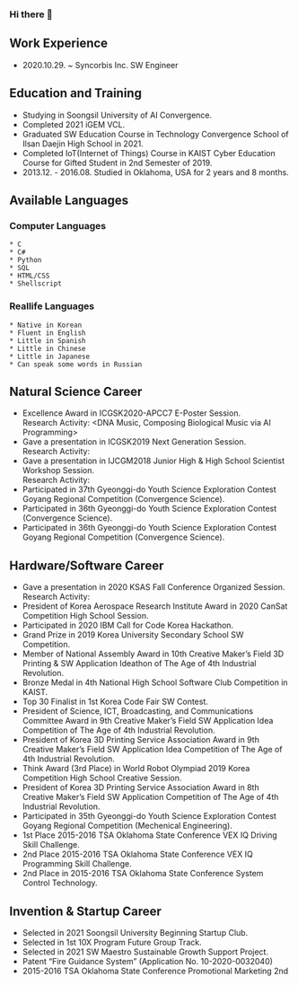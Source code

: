 ### Hi there 👋

## Work Experience
  * 2020.10.29. ~ Syncorbis Inc. SW Engineer

## Education and Training
  * Studying in Soongsil University of AI Convergence.
  * Completed 2021 iGEM VCL.
  * Graduated SW Education Course in Technology Convergence School of Ilsan Daejin High School in 2021.
  * Completed IoT(Internet of Things) Course in KAIST Cyber Education Course for Gifted Student in 2nd Semester of 2019.
  * 2013.12. - 2016.08. Studied in Oklahoma, USA for 2 years and 8 months.

## Available Languages
   ### Computer Languages
    * C
    * C#
    * Python
    * SQL
    * HTML/CSS
    * Shellscript
    
  ### Reallife Languages
    * Native in Korean
    * Fluent in English
    * Little in Spanish
    * Little in Chinese
    * Little in Japanese
    * Can speak some words in Russian
    

## Natural Science Career
  * Excellence Award in ICGSK2020-APCC7 E-Poster Session.  
    Research Activity: <DNA Music, Composing Biological Music via AI Programming>
  * Gave a presentation in ICGSK2019 Next Generation Session.  
    Research Activity: <Musicalization of DNA Using PYTHON>
  * Gave a presentation in IJCGM2018 Junior High & High School Scientist Workshop Session.  
    Research Activity: <SW Convergence Learning Diocese for Student Participation-oriented Classes for Understanding Genetic Expression Process>
  * Participated in 37th Gyeonggi-do Youth Science Exploration Contest Goyang Regional Competition (Convergence Science).
  * Participated in 36th Gyeonggi-do Youth Science Exploration Contest (Convergence Science).
  * Participated in 36th Gyeonggi-do Youth Science Exploration Contest Goyang Regional Competition (Convergence Science).

## Hardware/Software Career
  * Gave a presentation in 2020 KSAS Fall Conference Organized Session.  
    Research Activity: <Design of Cansat with Landing Direction Control System>
  * President of Korea Aerospace Research Institute Award in 2020 CanSat Competition High School Session.
  * Participated in 2020 IBM Call for Code Korea Hackathon.
  * Grand Prize in 2019 Korea University Secondary School SW Competition.
  * Member of National Assembly Award in 10th Creative Maker’s Field 3D Printing & SW Application Ideathon of The Age of 4th Industrial Revolution.
  * Bronze Medal in 4th National High School Software Club Competition in KAIST.
  * Top 30 Finalist in 1st Korea Code Fair SW Contest.
  * President of Science, ICT, Broadcasting, and Communications Committee Award in 9th Creative Maker’s Field SW Application Idea Competition of The Age of 4th Industrial Revolution.
  * President of Korea 3D Printing Service Association Award in 9th Creative Maker’s Field SW Application Idea Competition of The Age of 4th Industrial Revolution.
  * Think Award (3rd Place) in World Robot Olympiad 2019 Korea Competition High School Creative Session.
  * President of Korea 3D Printing Service Association Award in 8th Creative Maker’s Field SW Application Competition of The Age of 4th Industrial Revolution.
  * Participated in 35th Gyeonggi-do Youth Science Exploration Contest Goyang Regional Competition (Mechenical Engineering).
  * 1st Place 2015-2016 TSA Oklahoma State Conference VEX IQ Driving Skill Challenge.
  * 2nd Place 2015-2016 TSA Oklahoma State Conference VEX IQ Programming Skill Challenge.
  * 2nd Place in 2015-2016 TSA Oklahoma State Conference System Control Technology.
  
## Invention & Startup Career
  * Selected in 2021 Soongsil University Beginning Startup Club.
  * Selected in 1st 10X Program Future Group Track.
  * Selected in 2021 SW Maestro Sustainable Growth Support Project.
  * Patent “Fire Guidance System” (Application No. 10-2020-0032040)
  * 2015-2016 TSA Oklahoma State Conference Promotional Marketing 2nd


<!--
**hse09021/hse09021** is a ✨ _special_ ✨ repository because its `README.md` (this file) appears on your GitHub profile.

Here are some ideas to get you started:

- 🔭 I’m currently working on ...
- 🌱 I’m currently learning ...
- 👯 I’m looking to collaborate on ...
- 🤔 I’m looking for help with ...
- 💬 Ask me about ...
- 📫 How to reach me: ...
- 😄 Pronouns: ...
- ⚡ Fun fact: ...
-->
